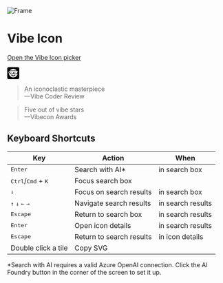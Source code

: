 ![Frame](https://github.com/user-attachments/assets/d1e8f7b0-6982-4237-aa57-4c7ca5b231b0)

# Vibe Icon

[Open the Vibe Icon picker](https://aipx-proto.github.io/vibe-icon/)

<svg width="28" height="28" viewBox="0 0 28 28" fill="none" xmlns="http://www.w3.org/2000/svg">
<rect width="28" height="28" rx="4" fill="black"/>
<path d="M14.0016 24.0021C8.47785 24.0021 4 19.5243 4 14.0006C4 13.6629 4.01674 13.3291 4.04942 13H6V15H7V16H14V15H16V16H23V15H23.9538C23.4523 20.0545 19.188 24.0021 14.0016 24.0021ZM22.0038 8H5.99931C7.82399 5.57053 10.7292 3.99902 14.0016 3.99902C17.2739 3.99902 20.1791 5.57053 22.0038 8ZM9.41002 17.6589C9.08466 17.9153 9.02872 18.3869 9.28507 18.7122C10.4157 20.1472 12.1389 21.0021 14.0015 21.0021C15.8617 21.0021 17.5829 20.1495 18.7136 18.7178C18.9704 18.3927 18.915 17.9211 18.5899 17.6644C18.2649 17.4076 17.7932 17.463 17.5365 17.7881C16.6872 18.8633 15.3978 19.5021 14.0015 19.5021C12.6034 19.5021 11.3124 18.8616 10.4633 17.7839C10.2069 17.4585 9.73537 17.4026 9.41002 17.6589ZM5 9H24V12H23V14H22V15H17V14H16V12H14V14H13V15H8V14H7V12H6V11H4V10H5V9ZM3 12V11H4V12H3ZM3 12H2V14H3V12ZM9 11H8V12H9V13H10V12H9V11ZM18 11H17V12H18V13H19V12H18V11Z" fill="white"/>
</svg>

> An iconoclastic masterpiece  
> —Vibe Coder Review

> Five out of vibe stars  
> —Vibecon Awards




## Keyboard Shortcuts

| Key                                                 | Action                   | When              |
| --------------------------------------------------- | ------------------------ | ----------------- |
| <kbd>Enter</kbd>                                    | Search with AI\*         | in search box     |
| <kbd>Ctrl</kbd>/<kbd>Cmd</kbd> + <kbd>K</kbd>       | Focus search box         |                   |
| <kbd>↓</kbd>                                        | Focus on search results  | in search box     |
| <kbd>↑</kbd> <kbd>↓</kbd> <kbd>←</kbd> <kbd>→</kbd> | Navigate search results  | in search results |
| <kbd>Escape</kbd>                                   | Return to search box     | in search results |
| <kbd>Enter</kbd>                                    | Open icon details        | in search results |
| <kbd>Escape</kbd>                                   | Return to search results | in icon details   |
| Double click a tile                                 | Copy SVG                 |                   |

\*Search with AI requires a valid Azure OpenAI connection. Click the AI Foundry button in the corner of the screen to set it up.
